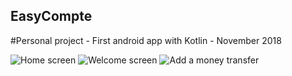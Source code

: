 ## EasyCompte
#Personal project - First android app with Kotlin - November 2018

![Home screen](https://user-images.githubusercontent.com/57148928/71840303-5a4a6a80-30bd-11ea-8183-f21a2c92a070.jpg)
![Welcome screen](https://user-images.githubusercontent.com/57148928/71840283-4ef73f00-30bd-11ea-9996-7273433364d4.jpg)
![Add a money transfer](https://user-images.githubusercontent.com/57148928/71840246-34bd6100-30bd-11ea-92e3-251aee2c63a1.jpg)
